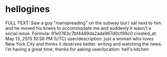 # hellogines

FULL TEXT: Saw a guy "manspreading" on the subway but I sat next to him and he moved his knees to accommodate me and suddenly it wasn't a social issue.
Formula: 91e0763c7bf4489da2ada967d0cf98c0
created_at: May 13, 2015 10:58 PM (UTC)
user/description: just a woman who loves New York City and thinks it deserves better. writing and watching the news. i'm having a great time, thanks for asking 
user/location: hell's kitchen